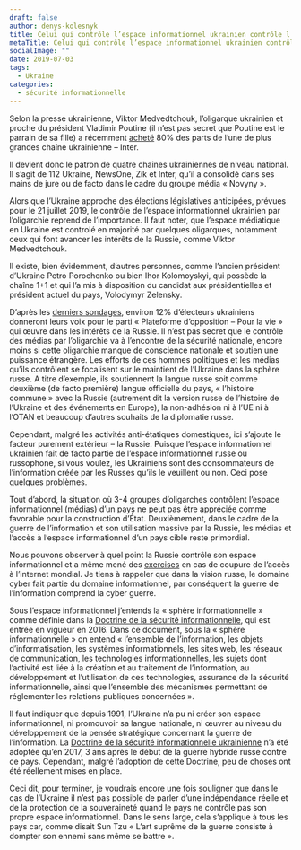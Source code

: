 ```yaml
---
draft: false
author: denys-kolesnyk
title: Celui qui contrôle l’espace informationnel ukrainien contrôle l’Ukraine
metaTitle: Celui qui contrôle l’espace informationnel ukrainien contrôle l’Ukraine
socialImage: ""
date: 2019-07-03
tags:
  - Ukraine
categories:
  - sécurité informationnelle
---
```

Selon la presse ukrainienne, Viktor Medvedtchouk, l’oligarque ukrainien et proche du président Vladimir Poutine (il n’est pas secret que Poutine est le parrain de sa fille) a récemment [acheté](https://www.unian.ua/politics/10601289-zmi-medvedchuk-pridbav-80-akciy-kanalu-inter.html) 80% des parts de l’une de plus grandes chaîne ukrainienne – Inter.

Il devient donc le patron de quatre chaînes ukrainiennes de niveau national. Il s’agit de 112 Ukraine, NewsOne, Zik et Inter, qu’il a consolidé dans ses mains de jure ou de facto dans le cadre du groupe média « Novyny ».

Alors que l’Ukraine approche des élections législatives anticipées, prévues pour le 21 juillet 2019, le contrôle de l’espace informationnel ukrainien par l’oligarchie reprend de l’importance. Il faut noter, que l’espace médiatique en Ukraine est controlé en majorité par quelques oligarques, notamment ceux qui font avancer les intérêts de la Russie, comme Viktor Medvedtchouk.

Il existe, bien évidemment, d’autres personnes, comme l’ancien président d’Ukraine Petro Porochenko ou bien Ihor Kolomoyskyi, qui possède la chaîne 1+1 et qui l’a mis à disposition du candidat aux présidentielles et président actuel du pays, Volodymyr Zelensky.

D’après les [derniers sondages](https://www.rbc.ua/ukr/news/kakie-partii-prohodyat-parlament-reyting-1558439341.html), environ 12% d’électeurs ukrainiens donneront leurs voix pour le parti « Plateforme d’opposition – Pour la vie » qui œuvre dans les intérêts de la Russie. Il n’est pas secret que le contrôle des médias par l’oligarchie va à l’encontre de la sécurité nationale, encore moins si cette oligarchie manque de conscience nationale et soutien une puissance étrangère. Les efforts de ces hommes politiques et les médias qu’ils contrôlent se focalisent sur le maintient de l’Ukraine dans la sphère russe. A titre d’exemple, ils soutiennent la langue russe soit comme deuxième (de facto première) langue officielle du pays, « l’histoire commune » avec la Russie (autrement dit la version russe de l’histoire de l’Ukraine et des événements en Europe), la non-adhésion ni à l’UE ni à l’OTAN et beaucoup d’autres souhaits de la diplomatie russe.

Cependant, malgré les activités anti-étatiques domestiques, ici s’ajoute le facteur purement extérieur – la Russie. Puisque l’espace informationnel ukrainien fait de facto partie de l’espace informationnel russe ou russophone, si vous voulez, les Ukrainiens sont des consommateurs de l’information créée par les Russes qu’ils le veuillent ou non. Ceci pose quelques problèmes.

Tout d’abord, la situation où 3-4 groupes d’oligarches contrôlent l’espace informationnel (médias) d’un pays ne peut pas être appréciée comme favorable pour la construction d’État. Deuxièmement, dans le cadre de la guerre de l’information et son utilisation massive par la Russie, les médias et l’accès à l’espace informationnel d’un pays cible reste primordial.

Nous pouvons observer à quel point la Russie contrôle son espace informationnel et a même mené des [exercises](https://www.newsweek.com/russia-prepares-cyberwar-cutting-domestic-internet-world-wide-web-1326963) en cas de coupure de l’accès à l’Internet mondial. Je tiens à rappeler que dans la vision russe, le domaine cyber fait partie du domaine informationnel, par conséquent la guerre de l’information comprend la cyber guerre.

Sous l’espace informationnel j’entends la « sphère informationnelle » comme définie dans la [Doctrine de la sécurité informationnelle](https://rg.ru/2016/12/06/doktrina-infobezobasnost-site-dok.html), qui est entrée en vigueur en 2016. Dans ce document, sous la « sphère informationnelle » on entend « l’ensemble de l’information, les objets d’informatisation, les systèmes informationnels, les sites web, les réseaux de communication, les technologies informationnelles, les sujets dont l’activité est liée à la création et au traitement de l’information, au développement et l’utilisation de ces technologies, assurance de la sécurité informationnelle, ainsi que l’ensemble des mécanismes permettant de réglementer les relations publiques concernées ».

Il faut indiquer que depuis 1991, l’Ukraine n’a pu ni créer son espace informationnel, ni promouvoir sa langue nationale, ni œuvrer au niveau du développement de la pensée stratégique concernant la guerre de l’information. La [Doctrine de la sécurité informationnelle ukrainienne](https://www.president.gov.ua/documents/472017-21374) n’a été adoptée qu’en 2017, 3 ans après le début de la guerre hybride russe contre ce pays. Cependant, malgré l’adoption de cette Doctrine, peu de choses ont été réellement mises en place.

Ceci dit, pour terminer, je voudrais encore une fois souligner que dans le cas de l’Ukraine il n’est pas possible de parler d’une indépendance réelle et de la protection de la souveraineté quand le pays ne contrôle pas son propre espace informationnel. Dans le sens large, cela s’applique à tous les pays car, comme disait Sun Tzu « L’art suprême de la guerre consiste à dompter son ennemi sans même se battre ».